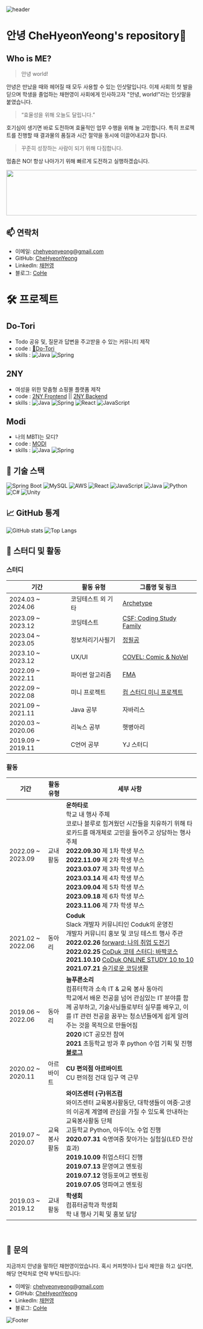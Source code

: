 ![header](https://capsule-render.vercel.app/api?type=waving&color=ff9945&fontColor=FFFFFF&height=300&section=header&text=🥕HyeonYeong's%20Hub🥕&fontSize=50)

# 안녕 CheHyeonYeong's repository👋

## Who is ME?
    
  > 안녕 world!

  안녕은 만났을 때와 헤어질 때 모두 사용할 수 있는 인삿말입니다.
  이제 사회의 첫 발을 딛으며 학생을 졸업하는 채현영이 사회에게 인사하고자 "안녕, world!"라는 인삿말을 붙였습니다.

  > “효율성을 위해 오늘도 달립니다.”
  
  호기심이 생기면 바로 도전하며 효율적인 업무 수행을 위해 늘 고민합니다.
  특히 프로젝트를 진행할 때 결과물의 품질과 시간 절약을 동시에 이끌어내고자 합니다.
  
  > 꾸준히 성장하는 사람이 되기 위해 다짐합니다.
  
  멈춤은 NO! 항상 나아가기 위해 빠르게 도전하고 실행하겠습니다.


<a href="https://github.com/devxb/gitanimals">
  <img
    src="https://render.gitanimals.org/lines/CheHyeonYeong"
    width="600"
    height="120"
  />
</a>
  

## 📫 연락처

- 이메일: [chehyeonyeong@gmail.com](chehyeonyeong@gmail.com)
- GitHub: [CheHyeonYeong](https://github.com/CheHyeonYeong)
- LinkedIn: [채현영](https://www.linkedin.com/in/%ED%98%84%EC%98%81-%EC%B1%84-8b230b255/)
- 블로그: [CoHe](https://code-chy.tistory.com/)

# 🛠 프로젝트

## Do-Tori
- Todo 공유 및, 질문과 답변을 주고받을 수 있는 커뮤니티 제작
- code : [🌰Do-Tori](https://github.com/CheHyeonYeong/Do-tori)
- skills : ![Java](https://img.shields.io/badge/-Java-333333?style=flat&logo=CoffeeScript) ![Spring](https://img.shields.io/badge/-Spring-333333?style=flat&logo=spring)


## 2NY
- 여성을 위한 맞춤형 쇼핑몰 플랫폼 제작
- code : [2NY Frontend](https://github.com/ToriArtis/2NY-Frontend) || [2NY Backend](https://github.com/ToriArtis/2NY-Backend)
- skills : ![Java](https://img.shields.io/badge/-Java-333333?style=flat&logo=CoffeeScript) ![Spring](https://img.shields.io/badge/-Spring-333333?style=flat&logo=spring) ![React](https://img.shields.io/badge/-React-333333?style=flat&logo=react) ![JavaScript](https://img.shields.io/badge/-JavaScript-333333?style=flat&logo=javascript)

## Modi
- 나의 MBTI는 모디?
- code : [MODI](https://github.com/CheHyeonYeong/Modi)
- skills : ![Java](https://img.shields.io/badge/-Java-333333?style=flat&logo=CoffeeScript) ![Spring](https://img.shields.io/badge/-Spring-333333?style=flat&logo=spring)

## 🔧 기술 스택

![Spring Boot](https://img.shields.io/badge/Spring%20Boot-6DB33F?style=for-the-badge&logo=spring-boot&logoColor=white)
![MySQL](https://img.shields.io/badge/MySQL-4479A1?style=for-the-badge&logo=mysql&logoColor=white)
![AWS](https://img.shields.io/badge/AWS-232F3E?style=for-the-badge&logo=amazon-aws&logoColor=white)
![React](https://img.shields.io/badge/React-61DAFB?style=for-the-badge&logo=react&logoColor=black)
![JavaScript](https://img.shields.io/badge/JavaScript-F7DF1E?style=for-the-badge&logo=javascript&logoColor=black)
![Java](https://img.shields.io/badge/Java-007396?style=for-the-badge&logo=java&logoColor=white) 
![Python](https://img.shields.io/badge/Python-3776AB?style=for-the-badge&logo=python&logoColor=white)
![C#](https://img.shields.io/badge/C%23-239120?style=for-the-badge&logo=c-sharp&logoColor=white)
![Unity](https://img.shields.io/badge/Unity-000000?style=for-the-badge&logo=unity&logoColor=white)


## 📈 GitHub 통계

![GitHub stats](https://github-readme-stats.vercel.app/api?username=chehyeonyeong&show_icons=true&theme=radical)
![Top Langs](https://github-readme-stats.vercel.app/api/top-langs/?username=chehyeonyeong&layout=compact&theme=radical)

## 🌱 스터디 및 활동


### 스터디
| 기간                | 활동 유형            | 그룹명 및 링크 |
|---------------------|----------------------|----------------|
| 2024.03 ~ 2024.06   | 코딩테스트 외 기타   | [Archetype](https://www.notion.so/Archetype-39e0f17c532e4629b7c42fc347874c35?pvs=21) |
| 2023.09 ~ 2023.12   | 코딩테스트           | [CSF: Coding Study Family](https://www.notion.so/CSF-Coding-Study-Family-a4d0cae5dfff4ac1aaae3db6d5706f7a?pvs=21) |
| 2023.04 ~ 2023.05   | 정보처리기사필기     | [정필공](https://www.notion.so/d71ce8b7a2004fd9b50499b79fcef493?pvs=21) |
| 2023.10 ~ 2023.12   | UX/UI                | [COVEL: Comic & NoVel](https://www.notion.so/COVEL-Comic-NoVel-7cde138820d8427da8aa984fd6a065bb?pvs=21) |
| 2022.09 ~ 2022.11   | 파이썬 알고리즘      | [FMA](https://www.notion.so/afb89aedbe9e484eba38043258de0d43?pvs=21) |
| 2022.09 ~ 2022.08   | 미니 프로젝트        | [컴 스터디 미니 프로젝트](https://www.notion.so/67d6f31a69384066b124a9ac15f93d10?pvs=21) |
| 2021.09 ~ 2021.11   | Java 공부            | 자바리스 |
| 2020.03 ~ 2020.06   | 리눅스 공부          | 햇병아리 |
| 2019.09 ~ 2019.11   | C언어 공부           | YJ 스터디 |

### 활동

| 기간                  | 활동 유형            | 세부 사항 |
|-----------------------|-----------------------|-----------|
| 2022.09 ~ 2023.09     | 교내 활동             | **운하타로**<br>학교 내 행사 주체<br>코로나 블루로 힘겨웠던 시간들을 치유하기 위해 타로카드를 매개체로 고민을 들어주고 상담하는 행사 주체<br>**2022.09.30** 제 1차 학생 부스<br>**2022.11.09** 제 2차 학생 부스<br>**2023.03.07** 제 3차 학생 부스<br>**2023.03.14** 제 4차 학생 부스<br>**2023.09.04** 제 5차 학생 부스<br>**2023.09.18** 제 6차 학생 부스<br>**2023.11.06** 제 7차 학생 부스 |
| 2021.02 ~ 2022.06     | 동아리                | **Coduk**<br>Slack  개발자 커뮤니티인 Coduk의 운영진<br>개발자 커뮤니티 홍보 및 코딩 테스트 행사 주관<br>**2022.02.26** [forward; 나의 취업 도전기](https://www.notion.so/24b3510259bd44e3a740c850c22d2e2d?pvs=21)<br>**2022.02.25** [CoDuk 코테 스터디: 바짝코스](https://www.notion.so/8351129d261d4259b70e263fbeed7e33?pvs=21)<br>**2021.10.10** [CoDuk ONLINE STUDY 10 to 10](https://www.notion.so/8962c7197af54e15bdeea3a24cf1d13c?pvs=21)<br>**2021.07.21** [슬기로운 코딩생활](https://www.notion.so/ff2e36a04aaf4bdaa2765847aa483c47?pvs=21) |
| 2019.06 ~ 2022.06     | 동아리                | **늘푸른소리**<br> 컴퓨터학과 소속 IT & 교육 봉사 동아리<br>학교에서 배운 전공을 넘어 관심있는 IT 분야를 함께 공부하고, 기술사님들로부터 실무를 배우고, 이를 IT 관련 전공을 꿈꾸는 청소년들에게 쉽게 알려주는 것을 목적으로 만들어짐<br>**2020** ICT 공모전 참여<br>**2021** 초등학교 방과 후 python 수업 기획 및 진행<br>**[블로그](https://blog.naver.com/evergreen_sound)** |
| 2020.02 ~ 2020.11     | 아르바이트            | **CU 편의점 아르바이트**<br>CU 편의점 건대 입구 역 근무 |
| 2019.07 ~ 2020.07     | 교육봉사활동          | **와이즈센터 (구)위즈컴**<br>와이즈센터 교육봉사활동단, 대학생들이 여중·고생의 이공계 계열에 관심을 가질 수 있도록 안내하는 교육봉사활동 단체<br>고등학교 Python, 아두이노 수업 진행<br>**2020.07.31** 숙명여중 찾아가는 실험실(LED 잔상효과)<br>**2019.10.09** 취업스터디 진행<br>**2019.07.13** 문영여고 멘토링<br>**2019.07.12** 영등포여고 멘토링<br>**2019.07.05** 영파여고 멘토링 |
| 2019.03 ~ 2019.12     | 교내 활동             | **학생회**<br> 컴퓨터공학과 학생회<br>학 내 행사 기획 및 홍보 담당 |


<br>

## 💬 문의

지금까지 안녕을 말하던 채현영이었습니다.
혹시 커피챗이나 입사 제안을 하고 싶다면, 해당 연락처로 연락 부탁드립니다:

- 이메일: [chehyeonyeong@gmail.com](mailto:chehyeonyeong@gmail.com)
- GitHub: [CheHyeonYeong](https://github.com/CheHyeonYeong)
- LinkedIn: [채현영](https://www.linkedin.com/in/%ED%98%84%EC%98%81-%EC%B1%84-8b230b255/)
- 블로그: [CoHe](https://code-chy.tistory.com/)


![Footer](https://capsule-render.vercel.app/api?type=waving&color=ff9945&height=200&section=footer)
